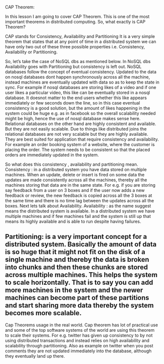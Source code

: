 CAP Theorem:

In this lesson I am going to cover CAP Theorem.
This is one of the most important theorems in distributed computing.
So, what exactly is CAP Theorem?

CAP stands for Consistency, Availability and Partitioning
It is a very simple theorem that states that at any point of time in a distributed system we can have only two out of these three possible properties i.e. Consistency, Availability or Partitioning.

So, let’s take the case of NoSQL dbs as mentioned below. In NoSQL dbs Availability goes with Partitioning but consistency is left out. NoSQL databases follow the concept of eventual consistency. Updated to the data on nosql databases dont happen synchronously across all the machine, instead machines are eventually updated with data so as to keep the state in sync. For example if nosql databases are storing likes of a video and if one user likes a particular video, this like can be eventually stored in a nosql database. It doesnot matter to the end users whether this like appears immediately or few seconds down the line, so in this case eventual consistency is a good solution, but the amount of likes happening in the system could be huge e.g. as in facebook so the overall scalability needed might be high, hence the use of nosql database makes sense here.
Relational databases on the other hand are highly consistent and available. But they are not easily scalable. Due to things like distributed joins the relational databases are not very scalable but they are highly available. They are best suited for application that require consistency and availability. For example an order booking system of a website, where the customer is placing the order. The system needs to be consistent so that the placed orders are immediately updated in the system.


So what does this consistency , availability and partitioning mean.
Consistency : in a distributed system you have data stored on multiple machines. When an update, delete or insert is fired on some data the updates are made consistently across all the machines, thereby all the machines storing that data are in the same state. For e.g. if you are storing say feedback from a user on 3 boxes and if the user now adds a new feedback or review, the new feedback is copied across all the 3 boxes at the same time and there is no time lag between the updates across all the boxes.
Next lets talk about Availability.
Availability : as the name suggest means the distributed system is available. In a distributed system we have multiple machines and if few machines fail and the system is still up that means its highly available and is able to run despite having failures.

Partitioning: is a very important concept for a distributed system. Basically the amount of data is so huge that it might not fit on the disk of a single machine and thereby the data is broken into chunks and then these chunks are stored across multiple machines. This helps the system to scale horizontally. That is to say you can add more machines in the system and the newer machines can become part of these partitions and start sharing more data thereby the system becomes more scalable.
------

Cap Theorems usage in the real world.
Cap theorem has lot of practical use and some of the top software systems of the world are using this theorem to scale their systems. For e.g. twitter has given up consistency to by not using distributed transactions and instead relies on high availability and scalability through partitioning. 
Also as example on twitter when you post comments they are not updated immediately into the database, although they eventually land up there.



